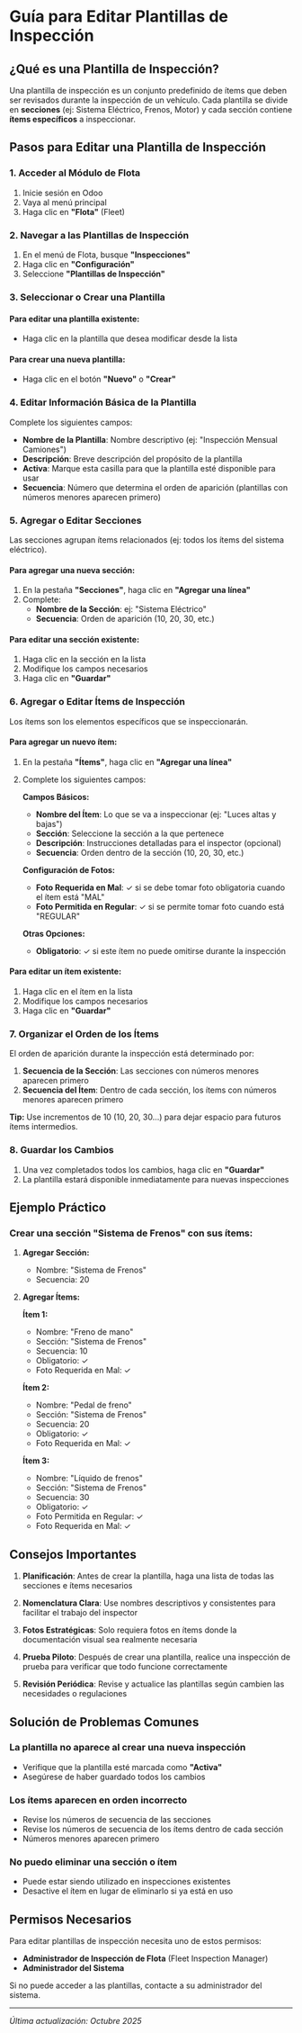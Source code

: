 # Guía para Editar Plantillas de Inspección

## ¿Qué es una Plantilla de Inspección?

Una plantilla de inspección es un conjunto predefinido de ítems que deben ser revisados durante la inspección de un vehículo. Cada plantilla se divide en **secciones** (ej: Sistema Eléctrico, Frenos, Motor) y cada sección contiene **ítems específicos** a inspeccionar.

## Pasos para Editar una Plantilla de Inspección

### 1. Acceder al Módulo de Flota

1. Inicie sesión en Odoo
2. Vaya al menú principal
3. Haga clic en **"Flota"** (Fleet)

### 2. Navegar a las Plantillas de Inspección

1. En el menú de Flota, busque **"Inspecciones"**
2. Haga clic en **"Configuración"**
3. Seleccione **"Plantillas de Inspección"**

### 3. Seleccionar o Crear una Plantilla

#### Para editar una plantilla existente:
- Haga clic en la plantilla que desea modificar desde la lista

#### Para crear una nueva plantilla:
- Haga clic en el botón **"Nuevo"** o **"Crear"**

### 4. Editar Información Básica de la Plantilla

Complete los siguientes campos:

- **Nombre de la Plantilla**: Nombre descriptivo (ej: "Inspección Mensual Camiones")
- **Descripción**: Breve descripción del propósito de la plantilla
- **Activa**: Marque esta casilla para que la plantilla esté disponible para usar
- **Secuencia**: Número que determina el orden de aparición (plantillas con números menores aparecen primero)

### 5. Agregar o Editar Secciones

Las secciones agrupan ítems relacionados (ej: todos los ítems del sistema eléctrico).

#### Para agregar una nueva sección:

1. En la pestaña **"Secciones"**, haga clic en **"Agregar una línea"**
2. Complete:
   - **Nombre de la Sección**: ej: "Sistema Eléctrico"
   - **Secuencia**: Orden de aparición (10, 20, 30, etc.)

#### Para editar una sección existente:

1. Haga clic en la sección en la lista
2. Modifique los campos necesarios
3. Haga clic en **"Guardar"**

### 6. Agregar o Editar Ítems de Inspección

Los ítems son los elementos específicos que se inspeccionarán.

#### Para agregar un nuevo ítem:

1. En la pestaña **"Ítems"**, haga clic en **"Agregar una línea"**
2. Complete los siguientes campos:

   **Campos Básicos:**
   - **Nombre del Ítem**: Lo que se va a inspeccionar (ej: "Luces altas y bajas")
   - **Sección**: Seleccione la sección a la que pertenece
   - **Descripción**: Instrucciones detalladas para el inspector (opcional)
   - **Secuencia**: Orden dentro de la sección (10, 20, 30, etc.)

   **Configuración de Fotos:**
   - **Foto Requerida en Mal**: ✓ si se debe tomar foto obligatoria cuando el ítem está "MAL"
   - **Foto Permitida en Regular**: ✓ si se permite tomar foto cuando está "REGULAR"
   
   **Otras Opciones:**
   - **Obligatorio**: ✓ si este ítem no puede omitirse durante la inspección

#### Para editar un ítem existente:

1. Haga clic en el ítem en la lista
2. Modifique los campos necesarios
3. Haga clic en **"Guardar"**

### 7. Organizar el Orden de los Ítems

El orden de aparición durante la inspección está determinado por:

1. **Secuencia de la Sección**: Las secciones con números menores aparecen primero
2. **Secuencia del Ítem**: Dentro de cada sección, los ítems con números menores aparecen primero

**Tip:** Use incrementos de 10 (10, 20, 30...) para dejar espacio para futuros ítems intermedios.

### 8. Guardar los Cambios

1. Una vez completados todos los cambios, haga clic en **"Guardar"**
2. La plantilla estará disponible inmediatamente para nuevas inspecciones

## Ejemplo Práctico

### Crear una sección "Sistema de Frenos" con sus ítems:

1. **Agregar Sección:**
   - Nombre: "Sistema de Frenos"
   - Secuencia: 20

2. **Agregar Ítems:**
   
   **Ítem 1:**
   - Nombre: "Freno de mano"
   - Sección: "Sistema de Frenos"
   - Secuencia: 10
   - Obligatorio: ✓
   - Foto Requerida en Mal: ✓

   **Ítem 2:**
   - Nombre: "Pedal de freno"
   - Sección: "Sistema de Frenos"
   - Secuencia: 20
   - Obligatorio: ✓
   - Foto Requerida en Mal: ✓

   **Ítem 3:**
   - Nombre: "Líquido de frenos"
   - Sección: "Sistema de Frenos"
   - Secuencia: 30
   - Obligatorio: ✓
   - Foto Permitida en Regular: ✓
   - Foto Requerida en Mal: ✓

## Consejos Importantes

1. **Planificación**: Antes de crear la plantilla, haga una lista de todas las secciones e ítems necesarios

2. **Nomenclatura Clara**: Use nombres descriptivos y consistentes para facilitar el trabajo del inspector

3. **Fotos Estratégicas**: Solo requiera fotos en ítems donde la documentación visual sea realmente necesaria

4. **Prueba Piloto**: Después de crear una plantilla, realice una inspección de prueba para verificar que todo funcione correctamente

5. **Revisión Periódica**: Revise y actualice las plantillas según cambien las necesidades o regulaciones

## Solución de Problemas Comunes

### La plantilla no aparece al crear una nueva inspección
- Verifique que la plantilla esté marcada como **"Activa"**
- Asegúrese de haber guardado todos los cambios

### Los ítems aparecen en orden incorrecto
- Revise los números de secuencia de las secciones
- Revise los números de secuencia de los ítems dentro de cada sección
- Números menores aparecen primero

### No puedo eliminar una sección o ítem
- Puede estar siendo utilizado en inspecciones existentes
- Desactive el ítem en lugar de eliminarlo si ya está en uso

## Permisos Necesarios

Para editar plantillas de inspección necesita uno de estos permisos:
- **Administrador de Inspección de Flota** (Fleet Inspection Manager)
- **Administrador del Sistema**

Si no puede acceder a las plantillas, contacte a su administrador del sistema.

---

*Última actualización: Octubre 2025*